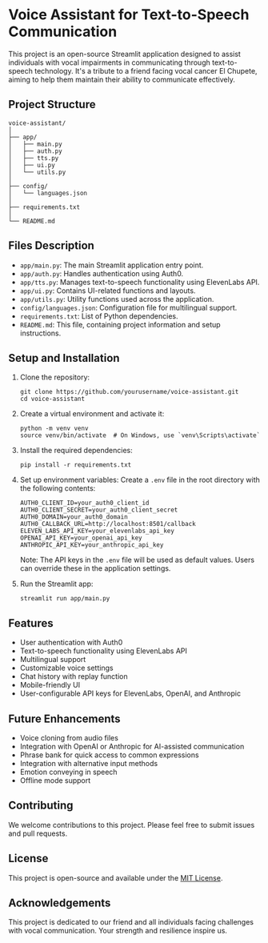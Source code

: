 # Voice Assistant for Text-to-Speech Communication

This project is an open-source Streamlit application designed to assist individuals with vocal impairments in communicating through text-to-speech technology. It's a tribute to a friend facing vocal cancer El Chupete, aiming to help them maintain their ability to communicate effectively.

## Project Structure

```
voice-assistant/
│
├── app/
│   ├── main.py
│   ├── auth.py
│   ├── tts.py
│   ├── ui.py
│   └── utils.py
│
├── config/
│   └── languages.json
│
├── requirements.txt
│
└── README.md
```

## Files Description

- `app/main.py`: The main Streamlit application entry point.
- `app/auth.py`: Handles authentication using Auth0.
- `app/tts.py`: Manages text-to-speech functionality using ElevenLabs API.
- `app/ui.py`: Contains UI-related functions and layouts.
- `app/utils.py`: Utility functions used across the application.
- `config/languages.json`: Configuration file for multilingual support.
- `requirements.txt`: List of Python dependencies.
- `README.md`: This file, containing project information and setup instructions.

## Setup and Installation

1. Clone the repository:
   ```
   git clone https://github.com/yourusername/voice-assistant.git
   cd voice-assistant
   ```

2. Create a virtual environment and activate it:
   ```
   python -m venv venv
   source venv/bin/activate  # On Windows, use `venv\Scripts\activate`
   ```

3. Install the required dependencies:
   ```
   pip install -r requirements.txt
   ```

4. Set up environment variables:
   Create a `.env` file in the root directory with the following contents:
   ```
   AUTH0_CLIENT_ID=your_auth0_client_id
   AUTH0_CLIENT_SECRET=your_auth0_client_secret
   AUTH0_DOMAIN=your_auth0_domain
   AUTH0_CALLBACK_URL=http://localhost:8501/callback
   ELEVEN_LABS_API_KEY=your_elevenlabs_api_key
   OPENAI_API_KEY=your_openai_api_key
   ANTHROPIC_API_KEY=your_anthropic_api_key
   ```

   Note: The API keys in the `.env` file will be used as default values. Users can override these in the application settings.

5. Run the Streamlit app:
   ```
   streamlit run app/main.py
   ```

## Features

- User authentication with Auth0
- Text-to-speech functionality using ElevenLabs API
- Multilingual support
- Customizable voice settings
- Chat history with replay function
- Mobile-friendly UI
- User-configurable API keys for ElevenLabs, OpenAI, and Anthropic

## Future Enhancements

- Voice cloning from audio files
- Integration with OpenAI or Anthropic for AI-assisted communication
- Phrase bank for quick access to common expressions
- Integration with alternative input methods
- Emotion conveying in speech
- Offline mode support

## Contributing

We welcome contributions to this project. Please feel free to submit issues and pull requests.

## License

This project is open-source and available under the [MIT License](https://opensource.org/licenses/MIT).

## Acknowledgements

This project is dedicated to our friend and all individuals facing challenges with vocal communication. Your strength and resilience inspire us.